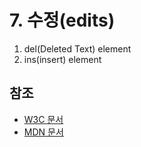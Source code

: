 # 7. 수정\(edits\)

1. del\(Deleted Text\) element
2. ins\(insert\) element



## 참조

* [W3C 문서](https://www.w3.org/TR/html52/edits.html#edits) 
* [MDN 문서](https://developer.mozilla.org/ko/docs/Web/HTML/Element)


